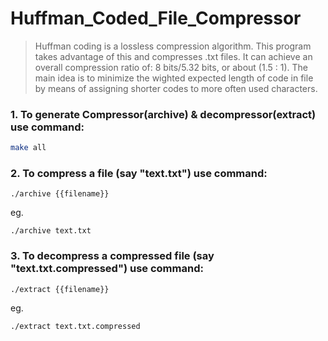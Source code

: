 # Huffman_Coded_File_Compressor
> Huffman coding is a lossless compression algorithm. 
This program takes advantage of this and compresses .txt files. 
It can achieve an overall compression ratio of: 8 bits/5.32 bits, or about (1.5 : 1).
The main idea is to minimize the wighted expected length of code in file by means of assigning shorter codes to more often used characters.

### 1. To generate Compressor(archive) & decompressor(extract) use command:
```bash
make all
```

### 2. To compress a file (say "text.txt") use command:
```
./archive {{filename}}
```
eg. 
```
./archive text.txt
```

### 3. To decompress a compressed file (say "text.txt.compressed") use command:
```
./extract {{filename}}
```
eg. 
```
./extract text.txt.compressed
```
